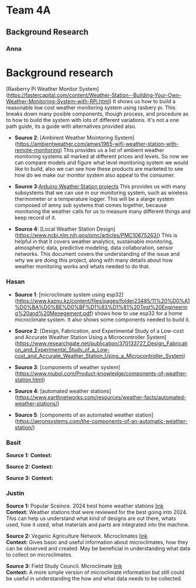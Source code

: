 # Team 4A

## **Background Research**

### Anna

# Background research 


 [Rasberry Pi Weather Monitor System] (https://fastercapital.com/content/Weather-Station--Building-Your-Own-Weather-Monitoring-System-with-RPi.html)
  It shows us how to build a reasonable low cost weather monitoring system using rasbery pi. This breaks down many posible components, though process, and procedure as to how to build the system with lots of different variations. It's not a one path guide, its a guide with alternatives provided also.
  
* **Source 2**: [Ambirent Weather Mointoring System] (https://ambientweather.com/amws1965-wifi-weather-station-with-remote-monitoring)
This provides us a list of ambient weather monitoring systems all marked at different prices and levels. So now we can compare models and figure what level monitoring system we would like to build, also we can see how these products are marketed to see how do we make our monitor system also appeal to the consumer.

* **Source 3**:[Arduino Weather Station projects](https://www.instructables.com/Weather-Station-Projects/)
  This provides us with many subsystems that we can use in our monitoring system, such as wireless thermometer or a temperature logger. This will be a alarge system composed of amny sub systems that comes together, because monitoring the weather calls for us to measure many different things and keep record of it.

  
* **Source 4**: [Local Weather Station Design] (https://www.ncbi.nlm.nih.gov/pmc/articles/PMC10675263/)
  This is helpful in that it covers weather analytics, sustainable monitoring, atmospheric data, predictive modeling, data collaboration, sensor networks. This document covers the understanding of the issue and why we are doing this project, along with many details about how weather monitoring works and whats needed to do that.
  




### Hasan

* **Source 1**:  [microclimate system using esp32] (https://www.kaznu.kz/content/files/pages/folder23485/11%20%D0%A1%D0%BA%D0%BE%D0%BF%D1%83%D1%81%20Test%20Engineering%20and%20Menegement.pdf)
shows how to use esp32 for a home microclimate system. It also shows some components needed to build it.

* **Source 2**:  [Design, Fabrication, and Experimental Study of a Low-cost and Accurate Weather Station Using a Microcontroller System] (https://www.researchgate.net/publication/370133727_Design_Fabrication_and_Experimental_Study_of_a_Low-cost_and_Accurate_Weather_Station_Using_a_Microcontroller_System)

* **Source 3**:  [components of weather system] (https://www.niubol.com/Product-knowledge/components-of-weather-station.html)
* **Source 4**:  [automated weather stations] (https://www.earthnetworks.com/resources/weather-facts/automated-weather-stations/)
* **Source 5**:  [components of an automated weather station]  (https://aeronsystems.com/the-components-of-an-automatic-weather-station/)


### Basit

**Source 1:**
**Context:**

**Source 2:**
**Context:**

**Source 3:**
**Context:**


### Justin

**Source 1:** Popular Sceince. 2024 best home weather stations [link](https://www.popsci.com/gear/best-home-weather-stations/)   
**Context:** Weather stations that were reviewed for the best going into 2024. This can help us understand what kind of designs are out there, whats used, how it used, what materials and parts are integrated into the machine.

**Source 2:** Veganic Agriculture Network. Microclimates [link](https://goveganic.net/how-to-grow/approaches-to-veganic/permaculture/microclimates/)   
**Context:** Gives basic and useful information about microclimates, how they can be observed and created. May be beneficial in understanding what data to collect on microclimates.

**Source 3:** Field Study Council. Microclimate [link](https://www.field-studies-council.org/resources/16-18-biology/fieldwork-techniques/abiotic-factors/microclimate/)   
**Context:** A more simple version of microclimate information but still could be useful in understanding the how and what data needs to be collected.





